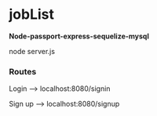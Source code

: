 # jobList

**Node-passport-express-sequelize-mysql**

node server.js

### Routes ###

Login --> localhost:8080/signin

Sign up --> localhost:8080/signup
